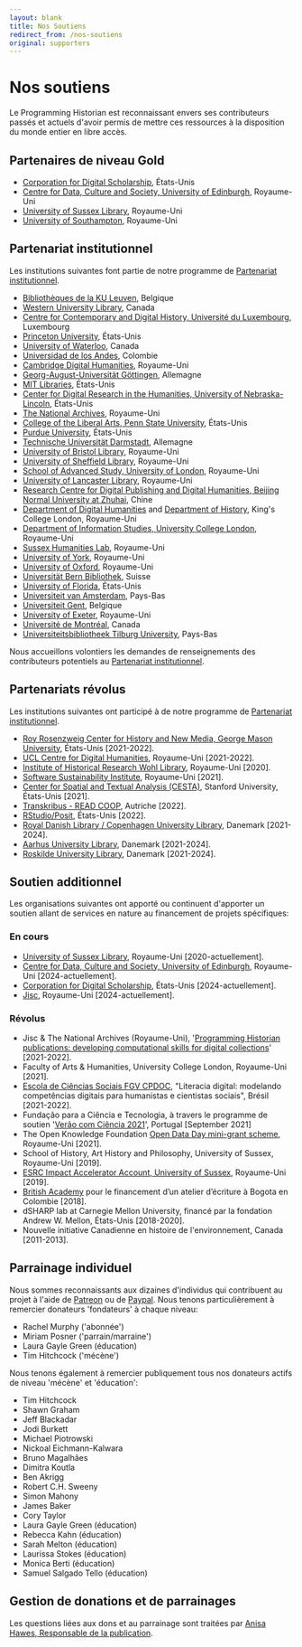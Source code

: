 ```yaml
---
layout: blank
title: Nos Soutiens
redirect_from: /nos-soutiens
original: supporters
---
```


# Nos soutiens

Le Programming Historian est reconnaissant envers ses contributeurs passés et actuels d'avoir permis de mettre ces ressources à la disposition du monde entier en libre accès.

## Partenaires de niveau Gold

- [Corporation for Digital Scholarship](https://digitalscholar.org/), États-Unis
- [Centre for Data, Culture and Society, University of Edinburgh](https://www.cdcs.ed.ac.uk/), Royaume-Uni
- [University of Sussex Library](https://www.sussex.ac.uk/library/), Royaume-Uni
- [University of Southampton](https://www.southampton.ac.uk/), Royaume-Uni

## Partenariat institutionnel
Les institutions suivantes font partie de notre programme de [Partenariat institutionnel](pi).

- [Bibliothèques de la KU Leuven](https://bib.kuleuven.be/), Belgique
- [Western University Library](https://www.lib.uwo.ca/), Canada
- [Centre for Contemporary and Digital History, Université du Luxembourg](https://www.c2dh.uni.lu/), Luxembourg
- [Princeton University](https://www.princeton.edu/), États-Unis
- [University of Waterloo](https://uwaterloo.ca/), Canada
- [Universidad de los Andes](https://uniandes.edu.co/), Colombie
- [Cambridge Digital Humanities](https://www.cdh.cam.ac.uk/), Royaume-Uni
- [Georg-August-Universität Göttingen](https://www.uni-goettingen.de/), Allemagne
- [MIT Libraries](https://libraries.mit.edu/), États-Unis
- [Center for Digital Research in the Humanities, University of Nebraska-Lincoln](http://cdrh.unl.edu/), États-Unis
- [The National Archives](https://www.nationalarchives.gov.uk/), Royaume-Uni
- [College of the Liberal Arts, Penn State University](https://la.psu.edu/), États-Unis
- [Purdue University](https://www.purdue.edu/), États-Unis
- [Technische Universität Darmstadt](https://www.tu-darmstadt.de/), Allemagne
- [University of Bristol Library](https://www.bristol.ac.uk/library/), Royaume-Uni
- [University of Sheffield Library](https://www.sheffield.ac.uk/library), Royaume-Uni
- [School of Advanced Study, University of London](https://www.sas.ac.uk/), Royaume-Uni
- [University of Lancaster Library](https://www.lancaster.ac.uk/), Royaume-Uni
- [Research Centre for Digital Publishing and Digital Humanities, Beijing Normal University at Zhuhai](https://rsgyy.bnu.edu.cn/yjjg/szcbyszrwyjzx/), Chine
- [Department of Digital Humanities](https://www.kcl.ac.uk/ddh) and [Department of History](https://www.kcl.ac.uk/history), King's College London, Royaume-Uni
- [Department of Information Studies, University College London](https://www.ucl.ac.uk/information-studies/), Royaume-Uni
- [Sussex Humanities Lab](https://www.sussex.ac.uk/research/centres/sussex-humanities-lab/), Royaume-Uni
- [University of York](https://www.york.ac.uk/), Royaume-Uni
- [University of Oxford](https://www.ox.ac.uk), Royaume-Uni
- [Universität Bern Bibliothek](https://www.ub.unibe.ch/), Suisse
- [University of Florida](https://www.ufl.edu/), États-Unis
- [Universiteit van Amsterdam](https://www.uva.nl/), Pays-Bas
- [Universiteit Gent](https://www.ugent.be/), Belgique
- [University of Exeter](https://www.exeter.ac.uk/), Royaume-Uni
- [Université de Montréal](https://www.umontreal.ca/), Canada
- [Universiteitsbibliotheek Tilburg University](https://www.tilburguniversity.edu/), Pays-Bas


Nous accueillons volontiers les demandes de renseignements des contributeurs potentiels au [Partenariat institutionnel](pi).

## Partenariats révolus
Les institutions suivantes ont participé à de notre programme de [Partenariat institutionnel](pi).

- [Roy Rosenzweig Center for History and New Media, George Mason University](https://rrchnm.org/), États-Unis [2021-2022].
- [UCL Centre for Digital Humanities](https://www.ucl.ac.uk/digital-humanities/), Royaume-Uni [2021-2022].
- [Institute of Historical Research Wohl Library](https://www.history.ac.uk/library-digital), Royaume-Uni [2020].
- [Software Sustainability Institute](https://www.software.ac.uk/), Royaume-Uni [2021].
- [Center for Spatial and Textual Analysis (CESTA)](https://cesta.stanford.edu/), Stanford University, États-Unis [2021].
- [Transkribus - READ COOP](https://readcoop.eu/), Autriche [2022].
- [RStudio/Posit](https://posit.co/), États-Unis [2022].
- [Royal Danish Library / Copenhagen University Library](https://www.kb.dk), Danemark [2021-2024].
- [Aarhus University Library](https://library.au.dk/), Danemark [2021-2024].
- [Roskilde University Library](https://ruc.dk/en/roskilde-university-library), Danemark [2021-2024].

## Soutien additionnel
Les organisations suivantes ont apporté ou continuent d'apporter un soutien allant de services en nature au financement de projets spécifiques:

### En cours
- [University of Sussex Library](https://www.sussex.ac.uk/library/), Royaume-Uni [2020-actuellement].
- [Centre for Data, Culture and Society, University of Edinburgh](https://www.cdcs.ed.ac.uk/), Royaume-Uni [2024-actuellement].  
- [Corporation for Digital Scholarship](https://digitalscholar.org/), États-Unis [2024-actuellement].
- [Jisc](https://www.jisc.ac.uk/), Royaume-Uni [2024-actuellement].  
  
### Révolus

- Jisc & The National Archives (Royaume-Uni), '[Programming Historian publications: developing computational skills for digital collections](https://research.jiscinvolve.org/wp/2021/07/23/boost-your-skills-in-working-with-digital-collections/)' [2021-2022].
- Faculty of Arts & Humanities, University College London, Royaume-Uni [2021].
- [Escola de Ciências Sociais FGV CPDOC](https://portal.fgv.br), "Literacia digital: modelando competências digitais para humanistas e cientistas sociais", Brésil [2021-2022].
- Fundação para a Ciência e Tecnologia, à travers le programme de soutien '[Verão com Ciência 2021](https://www.uevora.pt/investigar/projetos?id=5261)', Portugal [September 2021]
- The Open Knowledge Foundation [Open Data Day mini-grant scheme](https://blog.okfn.org/2021/02/12/meet-the-organisations-receiving-open-data-day-2021-mini-grants/), Royaume-Uni [2021].
- School of History, Art History and Philosophy, University of Sussex, Royaume-Uni [2019].
- [ESRC Impact Accelerator Account, University of Sussex](https://www.sussex.ac.uk/collaborate/business/public-funds#:~:text=Impact%20accelerator%20funds,-From%20law%20to&text=The%20ESRC%20and%20AHRC%20Impact,businesses%20through%20to%20large%20companies), Royaume-Uni [2019].
- [British Academy](https://www.thebritishacademy.ac.uk/projects/writing-workshops-2018-digital-humanities/) pour le financement d’un atelier d’écriture à Bogota en Colombie [2018].
- dSHARP lab at Carnegie Mellon University, financé par la fondation Andrew W. Mellon, États-Unis [2018-2020].
- Nouvelle initiative Canadienne en histoire de l'environnement, Canada [2011-2013].


## Parrainage individuel

Nous sommes reconnaissants aux dizaines d'individus qui contribuent au projet à l'aide de [Patreon](https://www.patreon.com/theprogramminghistorian) ou de [Paypal](https://www.paypal.com/cgi-bin/webscr?cmd=_s-xclick&hosted_button_id=7BGHUZRVS4LYL&source=url). Nous tenons particulièrement à remercier donateurs 'fondateurs' à chaque niveau:

- Rachel Murphy ('abonnée')
- Miriam Posner ('parrain/marraine')
- Laura Gayle Green (éducation)
- Tim Hitchcock ('mécène')

Nous tenons également à remercier publiquement tous nos donateurs actifs de niveau 'mécène' et 'éducation':

- Tim Hitchcock
- Shawn Graham
- Jeff Blackadar
- Jodi Burkett
- Michael Piotrowski
- Nickoal Eichmann-Kalwara
- Bruno Magalhães
- Dimitra Koutla
- Ben Akrigg
- Robert C.H. Sweeny
- Simon Mahony
- James Baker
- Cory Taylor
- Laura Gayle Green (éducation)
- Rebecca Kahn (éducation)
- Sarah Melton (éducation)
- Laurissa Stokes (éducation)
- Monica Berti (éducation)
- Samuel Salgado Tello (éducation)

## Gestion de donations et de parrainages

Les questions liées aux dons et au parrainage sont traitées par [Anisa Hawes, Responsable de la publication](mailto:admin@programminghistorian.org).
